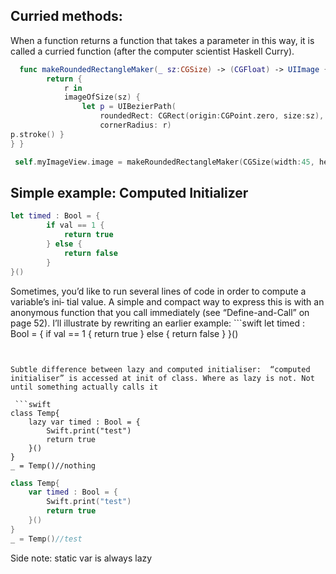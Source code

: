 ## Curried methods:

When a function returns a function that takes a parameter in this way, it is called a curried function (after the computer scientist Haskell Curry).


```swift
  func makeRoundedRectangleMaker(_ sz:CGSize) -> (CGFloat) -> UIImage {
        return {
            r in
            imageOfSize(sz) {
                let p = UIBezierPath(
                    roundedRect: CGRect(origin:CGPoint.zero, size:sz),
                    cornerRadius: r)
p.stroke() }
} }

 self.myImageView.image = makeRoundedRectangleMaker(CGSize(width:45, height:20))(8)
```
## Simple example: Computed Initializer

```swift
let timed : Bool = {
        if val == 1 {
            return true
        } else {
            return false
        }
}()
```

Sometimes, you’d like to run several lines of code in order to compute a variable’s ini‐ tial value. A simple and compact way to express this is with an anonymous function that you call immediately (see “Define-and-Call” on page 52). I’ll illustrate by rewriting an earlier example:
    ```swift
let timed : Bool = {
    if val == 1 {
        return true
    } else {
        return false
    }
}()
```


Subtle difference between lazy and computed initialiser:  “computed initialiser” is accessed at init of class. Where as lazy is not. Not until something actually calls it
 
 ```swift
class Temp{
    lazy var timed : Bool = {
        Swift.print("test")
        return true
    }()
}
_ = Temp()//nothing
```

```swift
class Temp{
    var timed : Bool = {
        Swift.print("test")
        return true
    }()
}
_ = Temp()//test
```

Side note: static var is always lazy